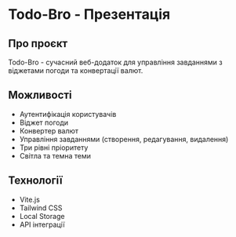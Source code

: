 # Todo-Bro - Презентація

## Про проєкт

Todo-Bro - сучасний веб-додаток для управління завданнями з віджетами погоди та конвертації валют.

## Можливості

- Аутентифікація користувачів
- Віджет погоди
- Конвертер валют
- Управління завданнями (створення, редагування, видалення)
- Три рівні пріоритету
- Світла та темна теми

## Технології

- Vite.js
- Tailwind CSS
- Local Storage
- API інтеграції
